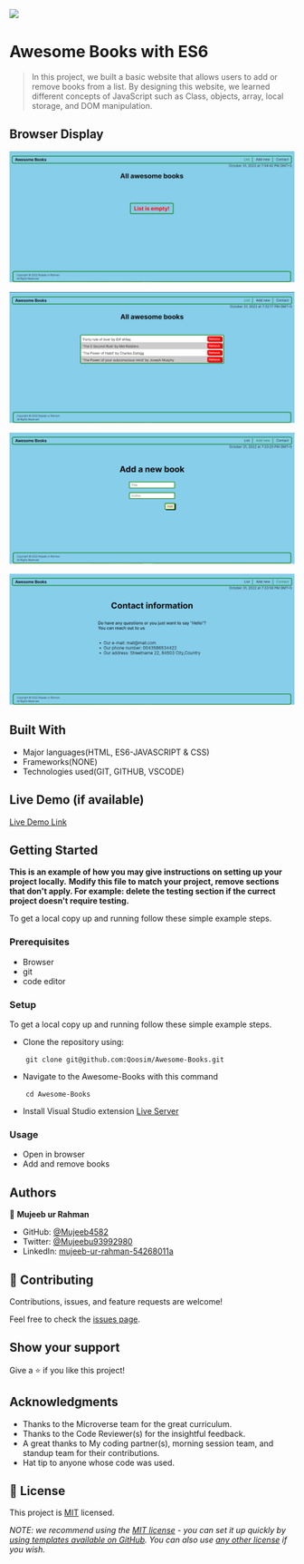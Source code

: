 ![](https://img.shields.io/badge/Microverse-blueviolet)

# Awesome Books with ES6

> In this project, we built a basic website that allows users to add or remove books from a list. By designing this website, we learned different concepts of JavaScript such as Class, objects, array, local storage, and DOM manipulation.  

## Browser Display

![screenshot](./images/empty-awesome_books_list.jpeg)

![screenshot](./images/awesome_books_list.png)

![screenshot](./images/awesome_books_add.png)

![screenshot](./images/contact_awesome_books.jpeg)


## Built With

- Major languages(HTML, ES6-JAVASCRIPT & CSS)
- Frameworks(NONE)
- Technologies used(GIT, GITHUB, VSCODE)

## Live Demo (if available)

[Live Demo Link](https://mujeeb4582.github.io/Awesome-Books-with-ES6/)


## Getting Started

**This is an example of how you may give instructions on setting up your project locally.**
**Modify this file to match your project, remove sections that don't apply. For example: delete the testing section if the currect project doesn't require testing.**


To get a local copy up and running follow these simple example steps.

### Prerequisites
- Browser
- git
- code editor

### Setup
To get a local copy up and running follow these simple example steps.

- Clone the repository using:
```
    git clone git@github.com:Qoosim/Awesome-Books.git 
```
- Navigate to the Awesome-Books with this command 
```
    cd Awesome-Books
```

- Install Visual Studio extension [Live Server](https://marketplace.visualstudio.com/items?itemName=ritwickdey.LiveServer)

### Usage
- Open in browser
- Add and remove books

## Authors

👤 **Mujeeb ur Rahman**

-  GitHub: [@Mujeeb4582](https://github.com/Mujeeb4582)
- Twitter: [@Mujeebu93992980](https://twitter.com/Mujeebu93992980)
- LinkedIn: [mujeeb-ur-rahman-54268011a](https://linkedin.com/in/mujeeb-ur-rahman-54268011a)

## 🤝 Contributing

Contributions, issues, and feature requests are welcome!

Feel free to check the [issues page](../../issues/).

## Show your support

Give a ⭐️ if you like this project!

## Acknowledgments

- Thanks to the Microverse team for the great curriculum.
- Thanks to the Code Reviewer(s) for the insightful feedback.
- A great thanks to My coding partner(s), morning session team, and standup team for their contributions.
- Hat tip to anyone whose code was used.

## 📝 License

This project is [MIT](https://github.com/Mujeeb4582/Awesome-Books-with-ES6/blob/main/Licence) licensed.

_NOTE: we recommend using the [MIT license](https://choosealicense.com/licenses/mit/) - you can set it up quickly by [using templates available on GitHub](https://docs.github.com/en/communities/setting-up-your-project-for-healthy-contributions/adding-a-license-to-a-repository). You can also use [any other license](https://choosealicense.com/licenses/) if you wish._
